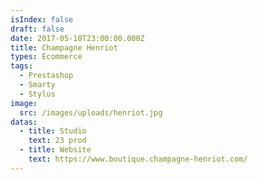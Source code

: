 ```yaml
---
isIndex: false
draft: false
date: 2017-05-10T23:00:00.000Z
title: Champagne Henriot
types: Ecommerce
tags:
  - Prestashop
  - Smarty
  - Stylus
image:
  src: /images/uploads/henriot.jpg
datas:
  - title: Studio
    text: 23 prod
  - title: Website
    text: https://www.boutique.champagne-henriot.com/
---
```

